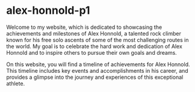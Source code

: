 # alex-honnold-p1

<p> Welcome to my website, which is dedicated to showcasing the achievements and milestones of Alex Honnold, a talented rock climber known for his free solo ascents of some of the most challenging routes in the world. My goal is to celebrate the hard work and dedication of Alex Honnold and to inspire others to pursue their own goals and dreams.</p>

<p>On this website, you will find a timeline of achievements for Alex Honnold. This timeline includes key events and accomplishments in his career, and provides a glimpse into the journey and experiences of this exceptional athlete.</p>